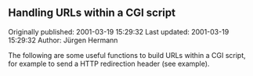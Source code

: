 ## Handling URLs within a CGI script

Originally published: 2001-03-19 15:29:32
Last updated: 2001-03-19 15:29:32
Author: Jürgen Hermann

The following are some useful functions to build URLs within a CGI script, for example to send a HTTP redirection header (see example).